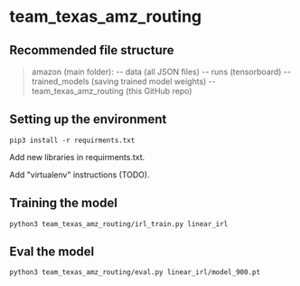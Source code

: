 # team_texas_amz_routing

## Recommended file structure
> amazon (main folder):
>      -- data (all JSON files)
>      -- runs (tensorboard)
>      -- trained_models (saving trained model weights)
>      -- team_texas_amz_routing (this GitHub repo)


## Setting up the environment
`pip3 install -r requirments.txt`

Add new libraries in requirments.txt.

Add "virtualenv" instructions (TODO).


## Training the model

`python3 team_texas_amz_routing/irl_train.py linear_irl`


## Eval the model

`python3 team_texas_amz_routing/eval.py linear_irl/model_900.pt`

